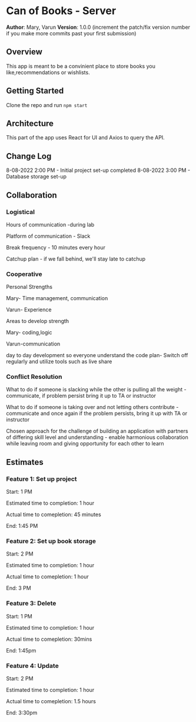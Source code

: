 # Can of Books - Server

**Author**: Mary, Varun
**Version**: 1.0.0 (increment the patch/fix version number if you make more commits past your first submission)

## Overview

This app is meant to be a convinient place to store books you like,recommendations or wishlists.

## Getting Started

Clone the repo and run `npm start`

## Architecture

This part of the app uses React for UI and Axios to query the API.

## Change Log

8-08-2022 2:00 PM - Initial project set-up completed
8-08-2022 3:00 PM - Database storage set-up
## Collaboration

### Logistical
Hours of communication -during lab

Platform of communication - Slack

Break frequency - 10 minutes every hour

Catchup plan - if we fall behind, we'll stay late to catchup

### Cooperative

Personal Strengths

Mary- Time management, communication

Varun- Experience

Areas to develop strength

Mary- coding,logic

Varun-communication

day to day development so everyone understand the code plan- Switch off regularly and utilize tools such as live share
### Conflict Resolution

What to do if someone is slacking while the other is pulling all the weight - communicate, if problem persist bring it up to TA or instructor

What to do if someone is taking  over and not letting others contribute - communicate and once again if the problem persists, bring it up with TA or instructor
 
Chosen approach for the challenge of building an application with partners of differing skill level and understanding - enable harmonious collaboration while leaving room and giving opportunity for each other to learn


## Estimates

### Feature 1: Set up project

Start: 1 PM

Estimated time to completion: 1 hour

Actual time to comepletion: 45 minutes

End: 1:45 PM

### Feature 2: Set up book storage

Start: 2 PM

Estimated time to completion: 1 hour

Actual time to comepletion: 1 hour

End: 3 PM

### Feature 3: Delete

Start: 1 PM

Estimated time to completion: 1 hour

Actual time to comepletion: 30mins

End: 1:45pm

### Feature 4: Update

Start: 2 PM

Estimated time to completion: 1 hour

Actual time to comepletion: 1.5 hours

End: 3:30pm

